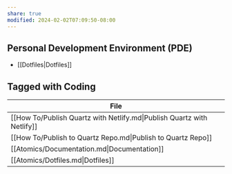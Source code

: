 ```yaml
---
share: true
modified: 2024-02-02T07:09:50-08:00
---
```


## Personal Development Environment (PDE)
- [[Dotfiles|Dotfiles]]

## Tagged with Coding
| File                                                                   |
| ---------------------------------------------------------------------- |
| [[How To/Publish Quartz with Netlify.md\|Publish Quartz with Netlify]] |
| [[How To/Publish to Quartz Repo.md\|Publish to Quartz Repo]]           |
| [[Atomics/Documentation.md\|Documentation]]                            |
| [[Atomics/Dotfiles.md\|Dotfiles]]                                      |
